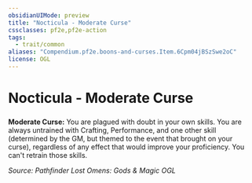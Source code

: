 ```yaml
---
obsidianUIMode: preview
title: "Nocticula - Moderate Curse"
cssclasses: pf2e,pf2e-action
tags:
  - trait/common
aliases: "Compendium.pf2e.boons-and-curses.Item.6Cpm04jBSzSwe2oC"
license: OGL
---
```

# Nocticula - Moderate Curse

### 






**Moderate Curse:** You are plagued with doubt in your own skills. You are always untrained with Crafting, Performance, and one other skill (determined by the GM, but themed to the event that brought on your curse), regardless of any effect that would improve your proficiency. You can't retrain those skills.

*Source: Pathfinder Lost Omens: Gods & Magic*
*OGL*